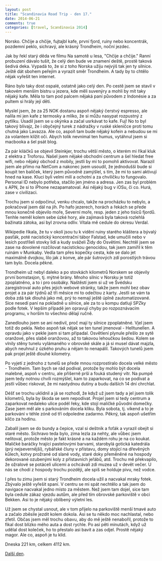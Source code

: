 ```yaml
---
layout: post
title: "Scandinavia Road Trip - den 17."
date: 2014-06-21
comments: true
categories: [travel, Scandinavia 2014]
---
```


Norsko. Chčije a chčije, fujtajbl kafe, první fjord, ruiny nebo koncentrák, pozdemní peklo, sichravý, ale krásný Trondheim, noční jezdec.

<!--more-->

Jak by řekl starý děda ve filmu Na samotě u lesa, "Chčije a chčije." Ranní probuzení dávalo tušit, že celý den bude ve znamení deště, prostě taková šedivá deka. Vypadá to, že si z toho Norska užiju nejvýš tak jen ty silnice. Ještě dát sbohem peřejím a vyrazit směr Trondheim. A tady by to chtělo nějak vyřešit ten internet.

Ráno bylo taky dost ospalé, ostatně jako celý den. Po cestě jsem se stavil v takovém menším bistru u jezera, kde měli suvenýry a mohli by mít taky nějaký kafe. Měla to tam pod palcem nějaká paní původem z Indonésie a za pultem si hrály její děti.

Myslel jsem, že za 25 NOK dostanu aspoň nějaký čerstvý espresso, ale nalila mi jen kafe z termosky a mlíko, že si můžu nasypat rozpustný z pytlíku. Usadil jsem se u okýnka a začal usrkávat to kafe. Fuj! No to byl takový blívajz, že i obyčejný turek z nádražky v ruské skleničce proti tomu chutná jako Lavazza. Ale co, aspoň tam bude nějaký kofein a nebudou se mi za volantem klížit oči. Abych tolik nevnímal ten humus, vytáhnul jsem si macbooka a šel psát blog.

Za pár kiláčků se objevil Steinkjer, trochu větší město, o kterém mi říkal kluk z elektra z Troforsu. Našel jsem nějaké obchodní centrum a šel hledat free wifi, nebo nějaký obchod z mobily, jestli by mi to pomohli aktivovat. Narazil jsem ale přímo na NetCom a nakonec jsem usoudil, že jednodušší bude si koupit ten balíček, který jsem původně zamýšlel, s tím, že mi to sami aktivují hned na kase. Kluci byli velmi milí a ochotní a za chviličku to fungovalo. Personal ID nebylo potřeba, stačilo jen jméno a adresa. Jen zas byl problém s APN, že si to iPhone nezapamatoval. Asi nějaký bug v iOSu, či co. Hurá, zase v civilizaci.

Trochu jsem si odpočinul, venku chcalo, takže na procházku to nebylo, a pokračoval jsem dál na jih. Po hafo jezerech, horách a řekách se přede mnou konečně objevilo moře, Severní moře, resp. jeden z jeho tisíců fjordů. Tenhle neměl kolem sebe úzké hory, ale zajímavá byla taková rozlehlá bažinatá zátoka, asi byl zrovna odliv. Vítala mě cedule do okresu Verdal.

Wikipedie říkala, že tu v okolí jsou tu k vidění ruiny starého kláštera a bývalý pasťák, poté nacistický koncentrační tábor Falstad, kde umučili nebo v lesích postříleli stovky lidí a kudy sváželi Židy do Osvětimi. Nechtěl jsem se zase na dovolené rozčilovat nacistickou genocidou, tak jsem zamířil k těm ruinám v Munkaby. Vedla tam přes kopečky cesta, kde se dalo jet maximálně dvojkou, lilo jak z konve, ale pár šutrových zdí porostlých trávou tam bylo. Docela pěkné.

Trondheim už nebyl daleko a po stovkách kilometrů Norskem se objevily první bomstasjon, tj. mýtné brány. Mnoho silnic v Norsku je totiž zpoplatněno, a to i pro osobáky. Naštěstí jsem si už ve Švédsku zaregistroval auto přes jejich webové stránky, takže jsem mohl bez obav projet a za pár týdnů až tři měsíce mi to odečtou z karty. Jestli se vám ta doba zdá tak dlouhá jako mě, prý to nemají ještě úplně zautomatizované. Sice nesedí paní na pokladně u silnice, ale za to u kompu datlují SPZky podle fotek. V lepším případě jen opravují chyby po rozpoznávacím programu, v horším to všechno dělají ručně.

Zanedlouho jsem se ani nedivil, proč mají ty silnice zpoplatněné. Vjel jsem totiž do pekla. Nebo aspoň tak nějak se ten tunel jmenoval - Helltunellen. A opravdu jako v pekle jsem si tam připadal. Osvětlení plynule přešlo ze sytě oranžové, přes slabě oranžovou, až to takovou lehoučkou šedou. Kolem se vlnily stěny tunelu vylámaného v obrovské skále a já si musel dávat majzla, abych neuhnul z úzkého pruhu a nějam to nenapálil. Takových tunelů jsem pak projel ještě dlouhé kilometry.

Po vyjetí z jednoho z tunelů se přede mnou rozprostíralo docela velké město - Trondheim. Tam bych se rád podíval, protože by mohlo být docela malebné, aspoň v centru, ale příšerně prší a fouká studený vítr. Na pumpě jsem tedy notnou chvíli rozmýšlel, kam to zaparkovat, na co se podívat a jestli vůbec riskovat, že mi nastydnou dutiny a budu dalších 14 dní chrchlat.

Déšť se trochu uklidnil a já se rozhodl, že když už jsem tady a jel jsem tolik kilometrů, byla by škoda se sem nepodívat. Projel jsem si tedy centrum a zaparkovat nedaleko ulice podél řeky, kde stojí maličké původní domečky. Zase jsem měl ale s parkováním docela kliku. Byla sobota, tj. víkend a to je parkování v téhle zóně od tří odpoledne zadarmo. Pěkný, tak aspoň ušetřím kilčo za hodinu.

Zabalil jsem se do bundy a čepice, vzal si deštník a foťák a vyrazil obejít si staré město. Sichravo teda bylo, zima lezla za nehty, ale vůbec jsem nelitoval, protože město je fakt krásné a na každém rohu je na co koukat. Maličké baráčky hrající pastelovými barvami, starobylá gotická katedrála (prý nejsevernější), rybářské čluny v přístavu, domy stojící na dřevěných kůlech, kotvy prožrané od slané vody, staré doky přeměněné na hospody dekorované ozubenými koly z přístavních jeřábů, atd. Trochu mě překvapilo, že ožralové se potáceli ulicemi a ochcávali zdi muzea už v devět večer. U nás se chodí z hospody trochu později, ale spíš se holduje pivu, než vodce.

I přes tu zimu jsem si starý Trondheim docela užil a nacvakal mraky fotek. Zbývalo ještě vyřešit spaní. V centru se mi spát nechtělo a tak jsem do navigace nacvakal jedno místo za městem. Než jsem tam dojel, sice tam byla cedule zákaz vjezdu autům, ale před tím obrovské parkoviště v obci Bekken. Asi to je nějaký oblíbený výletní les.

Už jsem se chystal usnout, ale v tom přijelo na parkoviště menší tmavé auto a začalo zběsile jezdit kolem dokola. Asi se tu někdo moc nachlastal, nebo zfetil. Občas jsem měl trochu obavu, aby do mě ještě nenabořil, protože to fikal dost blízko mého auta a dost rychle. Po asi pěti minutách, když už udělal dost koleček, ho to přestalo asi bavit a zas odjel. Prostě nějaký magor. Ale co, aspoň je tu klid.

Dneska 221 km, celkem 4112 km.

[Další den](/blog/2014/scandinavia-road-trip-day-18/).
